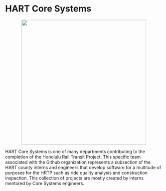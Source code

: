 # HART Core Systems
<p align="center">
<img width="400px" src="https://www.progressiverailroading.com/resources/editorial/2020/PR0420-HART.png">
</p>
HART Core Systems is one of many departments contributing to the completion of the Honolulu Rail Transit Project. This specific team associated with the Github organization represents a subsection of the HART county interns and engineers that develop software for a multitude of purposes for the HRTP such as ride quality analysis and construction inspection. This collection of projects are mostly created by interns mentored by Core Systems engineers.
